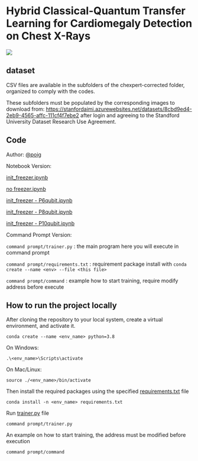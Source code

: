 # Hybrid Classical-Quantum Transfer Learning for Cardiomegaly Detection on Chest X-Rays

![](/main_diagram.png)

## dataset
CSV files are available in the subfolders of the chexpert-corrected folder, organized to comply with the codes.

These subfolders must be populated by the corresponding images to download from:
https://stanfordaimi.azurewebsites.net/datasets/8cbd9ed4-2eb9-4565-affc-111cf4f7ebe2
after login and agreeing to the Standford University Dataset Research Use Agreement.

## Code
Author: [@poig](https://github.com/poig)

Notebook Version:

[init_freezer.ipynb](/init_freezer.ipynb)

[no freezer.ipynb](/no%20freezer.ipynb)

[init_freezer - P6qubit.ipynb](/init_freezer%20-%20P6qubit.ipynb)

[init_freezer - P8qubit.ipynb](/init_freezer%20-%20P8qubit.ipynb)

[init_freezer - P10qubit.ipynb](/init_freezer%20-%20P10qubit.ipynb)

Command Prompt Version:

`command prompt/trainer.py` : the main program here you will execute in command prompt

`command prompt/requirements.txt` : requirement package install with `conda create --name <env> --file <this file>` 

`command prompt/command` : example how to start training, require modify address before execute

## How to run the project locally

After cloning the repository to your local system, create a virtual environment, and activate it.

```
conda create --name <env_name> python=3.8
```

On Windows:

```
.\<env_name>\Scripts\activate
```

On Mac/Linux:

```
source ./<env_name>/bin/activate
```

Then install the required packages using the specified [requirements.txt](https://github.com/quantum-ai-for-cardiac-imaging/cardiomegaly-chest-x-ray/blob/main/command%20prompt/requirements.txt) file

```
conda install -n <env_name> requirements.txt
```

Run [trainer.py](https://github.com/quantum-ai-for-cardiac-imaging/cardiomegaly-chest-x-ray/blob/main/command%20prompt/trainer.py) file

```
command prompt/trainer.py
```

An example on how to start training, the address must be modified before execution

```
command prompt/command
```
